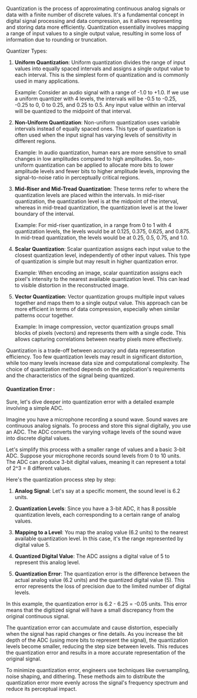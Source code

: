 Quantization is the process of approximating continuous analog signals or data with a finite number of discrete values. It's a fundamental concept in digital signal processing and data compression, as it allows representing and storing data more efficiently. Quantization essentially involves mapping a range of input values to a single output value, resulting in some loss of information due to rounding or truncation.

Quantizer Types:

1. **Uniform Quantization**:
   Uniform quantization divides the range of input values into equally spaced intervals and assigns a single output value to each interval. This is the simplest form of quantization and is commonly used in many applications.

   Example:
   Consider an audio signal with a range of -1.0 to +1.0. If we use a uniform quantizer with 4 levels, the intervals will be -0.5 to -0.25, -0.25 to 0, 0 to 0.25, and 0.25 to 0.5. Any input value within an interval will be quantized to the midpoint of that interval.

2. **Non-Uniform Quantization**:
   Non-uniform quantization uses variable intervals instead of equally spaced ones. This type of quantization is often used when the input signal has varying levels of sensitivity in different regions.

   Example:
   In audio quantization, human ears are more sensitive to small changes in low amplitudes compared to high amplitudes. So, non-uniform quantization can be applied to allocate more bits to lower amplitude levels and fewer bits to higher amplitude levels, improving the signal-to-noise ratio in perceptually critical regions.

3. **Mid-Riser and Mid-Tread Quantization**:
   These terms refer to where the quantization levels are placed within the intervals. In mid-riser quantization, the quantization level is at the midpoint of the interval, whereas in mid-tread quantization, the quantization level is at the lower boundary of the interval.

   Example:
   For mid-riser quantization, in a range from 0 to 1 with 4 quantization levels, the levels would be at 0.125, 0.375, 0.625, and 0.875. In mid-tread quantization, the levels would be at 0.25, 0.5, 0.75, and 1.0.

4. **Scalar Quantization**:
   Scalar quantization assigns each input value to the closest quantization level, independently of other input values. This type of quantization is simple but may result in higher quantization error.

   Example:
   When encoding an image, scalar quantization assigns each pixel's intensity to the nearest available quantization level. This can lead to visible distortion in the reconstructed image.

5. **Vector Quantization**:
   Vector quantization groups multiple input values together and maps them to a single output value. This approach can be more efficient in terms of data compression, especially when similar patterns occur together.

   Example:
   In image compression, vector quantization groups small blocks of pixels (vectors) and represents them with a single code. This allows capturing correlations between nearby pixels more effectively.

Quantization is a trade-off between accuracy and data representation efficiency. Too few quantization levels may result in significant distortion, while too many levels increase data size and computational complexity. The choice of quantization method depends on the application's requirements and the characteristics of the signal being quantized.


#### Quantization Error :
Sure, let's dive deeper into quantization error with a detailed example involving a simple ADC.

Imagine you have a microphone recording a sound wave. Sound waves are continuous analog signals. To process and store this signal digitally, you use an ADC. The ADC converts the varying voltage levels of the sound wave into discrete digital values.

Let's simplify this process with a smaller range of values and a basic 3-bit ADC. Suppose your microphone records sound levels from 0 to 10 units. The ADC can produce 3-bit digital values, meaning it can represent a total of 2^3 = 8 different values.

Here's the quantization process step by step:

1. **Analog Signal**: Let's say at a specific moment, the sound level is 6.2 units.

2. **Quantization Levels**: Since you have a 3-bit ADC, it has 8 possible quantization levels, each corresponding to a certain range of analog values.

3. **Mapping to a Level**: You map the analog value (6.2 units) to the nearest available quantization level. In this case, it's the range represented by digital value 5.

4. **Quantized Digital Value**: The ADC assigns a digital value of 5 to represent this analog level.

5. **Quantization Error**: The quantization error is the difference between the actual analog value (6.2 units) and the quantized digital value (5). This error represents the loss of precision due to the limited number of digital levels.

In this example, the quantization error is 6.2 - 6.25 = -0.05 units. This error means that the digitized signal will have a small discrepancy from the original continuous signal.

The quantization error can accumulate and cause distortion, especially when the signal has rapid changes or fine details. As you increase the bit depth of the ADC (using more bits to represent the signal), the quantization levels become smaller, reducing the step size between levels. This reduces the quantization error and results in a more accurate representation of the original signal.

To minimize quantization error, engineers use techniques like oversampling, noise shaping, and dithering. These methods aim to distribute the quantization error more evenly across the signal's frequency spectrum and reduce its perceptual impact.